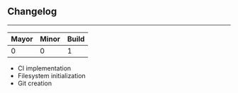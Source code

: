 ## Changelog

* * *

| Mayor | Minor | Build |
| ----- | ----- | ----- |
| 0  | 0     | 1     |

- CI implementation
- Filesystem initialization
- Git creation
